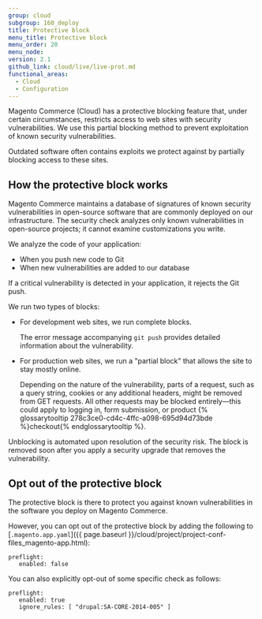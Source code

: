 ```yaml
---
group: cloud
subgroup: 160_deploy
title: Protective block
menu_title: Protective block
menu_order: 20
menu_node:
version: 2.1
github_link: cloud/live/live-prot.md
functional_areas:
  - Cloud
  - Configuration
---
```


Magento Commerce (Cloud) has a protective blocking feature that, under certain circumstances, restricts access to web sites with security vulnerabilities. We use this partial blocking method to prevent exploitation of known security vulnerabilities.

Outdated software often contains exploits we protect against by partially blocking access to these sites.

## How the protective block works
Magento Commerce maintains a database of signatures of known security vulnerabilities in open-source software that are commonly deployed on our infrastructure. The security check analyzes only known vulnerabilities in open-source projects; it cannot examine customizations you write.

We analyze the code of your application:

* When you push new code to Git
* When new vulnerabilities are added to our database

If a critical vulnerability is detected in your application, it rejects the Git push.

We run two types of blocks:

*	For development web sites, we run complete blocks.

	The error message accompanying `git push` provides detailed information about the vulnerability.

*	For production web sites, we run a "partial block" that allows the site to stay mostly online.

	Depending on the nature of the vulnerability, parts of a request, such as a query string, cookies or any additional headers, might be removed from GET requests. All other requests may be blocked entirely&mdash;this could apply to logging in, form submission, or product {% glossarytooltip 278c3ce0-cd4c-4ffc-a098-695d94d73bde %}checkout{% endglossarytooltip %}.

Unblocking is automated upon resolution of the security risk. The block is removed soon after you apply a security upgrade that removes the vulnerability.

## Opt out of the protective block
The protective block is there to protect you against known vulnerabilities in the software you deploy on Magento Commerce.

However, you can opt out of the protective block by adding the following to [`.magento.app.yaml`]({{ page.baseurl }}/cloud/project/project-conf-files_magento-app.html):

    preflight:
       enabled: false

You can also explicitly opt-out of some specific check as follows:

    preflight:
       enabled: true
       ignore_rules: [ "drupal:SA-CORE-2014-005" ]
